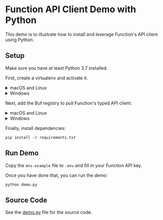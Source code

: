 # Function API Client Demo with Python
This demo is to illustrate how to install and leverage Function's API client using Python.

## Setup

Make sure you have at least Python 3.7 installed.

First, create a virtualenv and activate it.

<details>
<summary>macOS and Linux</summary>

```shell
python -m venv venv
source venv/bin/activate
```
</details>

<details>
<summary>Windows</summary>

```shell
python -m venv venv
venv\Scripts\activate
```
</details>

Next, add the Buf registry to pull Function's typed API client:

<details>
<summary>macOS and Linux</summary>

```shell
printf "
[global]
extra-index-url = https://buf.build/gen/python
" > venv/pip.conf
```
</details>

<details>
<summary>Windows</summary>

Create a new file in your `venv` directory named `pip.conf` and add the following:

```shell
[global]
extra-index-url = https://buf.build/gen/python
```
</details>

Finally, install dependencies:

```shell
pip install -r requirements.txt
```

## Run Demo

Copy the `env.example` file to `.env` and fill in your Function API key.

Once you have done that, you can run the demo:

```shell
python demo.py
```

## Source Code

See the [demo.py](demo.py) file for the source code.
